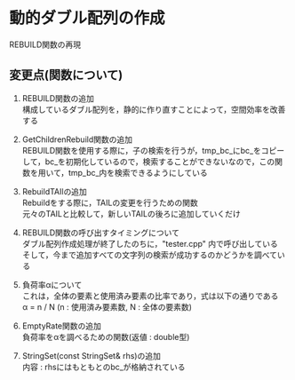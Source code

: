 #   動的ダブル配列の作成

REBUILD関数の再現<br>

## 変更点(関数について)
1. REBUILD関数の追加<br>
構成しているダブル配列を，静的に作り直すことによって，空間効率を改善する<br>

2. GetChildrenRebuild関数の追加<br>
REBUILD関数を使用する際に，子の検索を行うが，tmp_bc_にbc_をコピーして，bc_を初期化しているので，検索することができないなので，この関数を用いて，tmp_bc_内を検索できるようにしている

3. RebuildTAIlの追加<br>
Rebuildをする際に，TAILの変更を行うための関数<br>
元々のTAILと比較して，新しいTAILの後ろに追加していくだけ<br>

4. REBUILD関数の呼び出すタイミングについて<br>
ダブル配列作成処理が終了したのちに，"tester.cpp" 内で呼び出している<br>
そして，今まで追加すべての文字列の検索が成功するのかどうかを調べている

5. 負荷率αについて<br>
これは，全体の要素と使用済み要素の比率であり，式は以下の通りである<br>
α = n / N (n : 使用済み要素数, N : 全体の要素数)

6. EmptyRate関数の追加<br>
負荷率をαを調べるための関数(返値 : double型)<br>

7. StringSet(const StringSet& rhs)の追加<br>
内容 : rhsにはもともとのbc_が格納されている